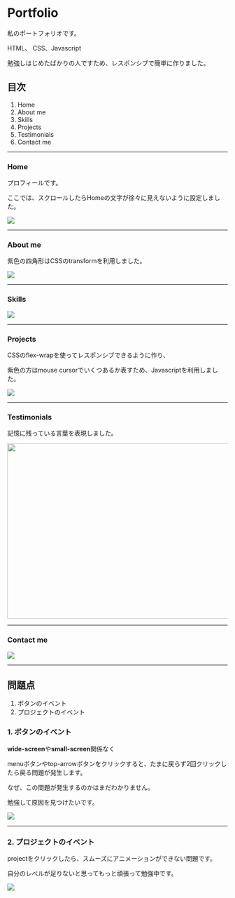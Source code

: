 # Portfolio
 私のポートフォリオです。
 
 HTML、 CSS、Javascript
 
 勉強しはじめたばかりの人ですため、レスポンシブで簡単に作りました。

## 目次

1. Home
3. About me
4. Skills
5. Projects
6. Testimonials
7. Contact me

---

### Home
プロフィールです。

ここでは、スクロールしたらHomeの文字が徐々に見えないように設定しました。

<img src="https://user-images.githubusercontent.com/89200643/133100861-d4b815b7-325d-44c3-947d-508b3a8feb1c.JPG">


---

### About me

紫色の四角形はCSSのtransformを利用しました。

<img src="https://user-images.githubusercontent.com/89200643/132990347-1fad9d6e-faee-4bc2-aaf3-d8212725cec7.JPG">

---

### Skills

<img src="https://user-images.githubusercontent.com/89200643/132990813-2b7479e8-b321-4a1d-ad4b-6b9e4dab3de6.JPG">

---

### Projects

CSSのflex-wrapを使ってレスポンシブできるように作り、

紫色の方はmouse cursorでいくつあるか表すため、Javascriptを利用しました。

<img src="https://user-images.githubusercontent.com/89200643/132991131-a02519c8-c390-40e4-9366-b08e4986de3d.JPG">

---

### Testimonials

記憶に残っている言葉を表現しました。

<img src="https://user-images.githubusercontent.com/89200643/132991469-3cbdb379-e6bd-4da8-b40f-3d32f82c5e61.JPG" width="700px" height="400px">

---

### Contact me

<img src="https://user-images.githubusercontent.com/89200643/132991513-331ad862-6856-48e1-a170-b9818bb692b8.JPG">

---

## 問題点
1. ボタンのイベント
2. プロジェクトのイベント


### 1. ボタンのイベント

**wide-screen**や**small-screen**関係なく

menuボタンやtop-arrowボタンをクリックすると、たまに戻らず2回クリックしたら戻る問題が発生します。

なぜ、この問題が発生するのかはまだわかりません。

勉強して原因を見つけたいです。

<img src="https://user-images.githubusercontent.com/89200643/132992015-a53533cf-d452-41f1-a75e-7aef6b6df598.JPG">

---

### 2. プロジェクトのイベント

projectをクリックしたら、スムーズにアニメーションができない問題です。

自分のレベルが足りないと思ってもっと頑張って勉強中です。


<img src="https://user-images.githubusercontent.com/89200643/132992188-d177b279-fb04-4722-b7f4-1c4130fc0d8f.JPG">

